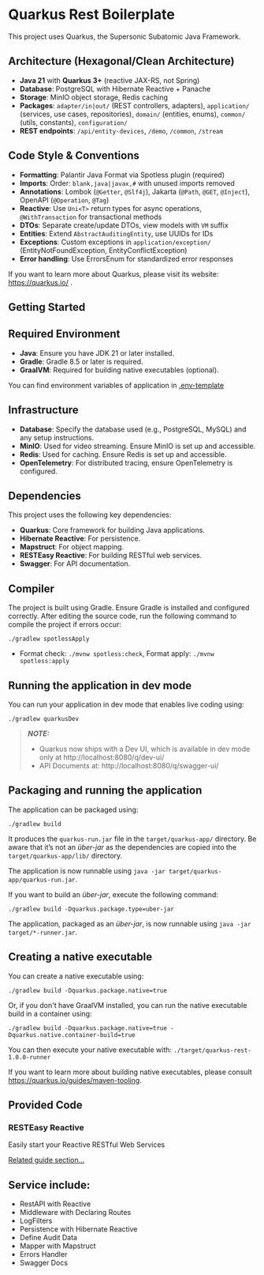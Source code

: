 # Quarkus Rest Boilerplate

This project uses Quarkus, the Supersonic Subatomic Java Framework.

## Architecture (Hexagonal/Clean Architecture)
- **Java 21** with **Quarkus 3+** (reactive JAX-RS, not Spring)
- **Database**: PostgreSQL with Hibernate Reactive + Panache
- **Storage**: MinIO object storage, Redis caching
- **Packages**: `adapter/in|out/` (REST controllers, adapters), `application/` (services, use cases, repositories), `domain/` (entities, enums), `common/` (utils, constants), `configuration/`
- **REST endpoints**: `/api/entity-devices`, `/demo`, `/common`, `/stream`

## Code Style & Conventions
- **Formatting**: Palantir Java Format via Spotless plugin (required)
- **Imports**: Order: `blank,java|javax,#` with unused imports removed
- **Annotations**: Lombok (`@Getter`, `@Slf4j`), Jakarta (`@Path`, `@GET`, `@Inject`), OpenAPI (`@Operation`, `@Tag`)
- **Reactive**: Use `Uni<T>` return types for async operations, `@WithTransaction` for transactional methods
- **DTOs**: Separate create/update DTOs, view models with `VM` suffix
- **Entities**: Extend `AbstractAuditingEntity`, use UUIDs for IDs
- **Exceptions**: Custom exceptions in `application/exception/` (EntityNotFoundException, EntityConflictException)
- **Error handling**: Use ErrorsEnum for standardized error responses

If you want to learn more about Quarkus, please visit its website: https://quarkus.io/ .
## Getting Started
## Required Environment

- **Java**: Ensure you have JDK 21 or later installed.
- **Gradle**: Gradle 8.5 or later is required.
- **GraalVM**: Required for building native executables (optional).

You can find environment variables of application in [.env-template](.env.template)

## Infrastructure

- **Database**: Specify the database used (e.g., PostgreSQL, MySQL) and any setup instructions.
- **MinIO**: Used for video streaming. Ensure MinIO is set up and accessible.
- **Redis**: Used for caching. Ensure Redis is set up and accessible.
- **OpenTelemetry**: For distributed tracing, ensure OpenTelemetry is configured.

## Dependencies

This project uses the following key dependencies:
- **Quarkus**: Core framework for building Java applications.
- **Hibernate Reactive**: For persistence.
- **Mapstruct**: For object mapping.
- **RESTEasy Reactive**: For building RESTful web services.
- **Swagger**: For API documentation.

## Compiler

The project is built using Gradle. Ensure Gradle is installed and configured correctly.
After editing the source code, run the following command to compile the project if errors occur:
```shell script
./gradlew spotlessApply
```

- Format check: `./mvnw spotless:check`, Format apply: `./mvnw spotless:apply`

## Running the application in dev mode

You can run your application in dev mode that enables live coding using:
```shell script
./gradlew quarkusDev
```

> **_NOTE:_**  
> - Quarkus now ships with a Dev UI, which is available in dev mode only at http://localhost:8080/q/dev-ui/
> - API Documents at: http://localhost:8080/q/swagger-ui/

## Packaging and running the application

The application can be packaged using:
```shell script
./gradlew build
```

It produces the `quarkus-run.jar` file in the `target/quarkus-app/` directory.
Be aware that it’s not an _über-jar_ as the dependencies are copied into the `target/quarkus-app/lib/` directory.

The application is now runnable using `java -jar target/quarkus-app/quarkus-run.jar`.

If you want to build an _über-jar_, execute the following command:
```shell script
./gradlew build -Dquarkus.package.type=uber-jar
```

The application, packaged as an _über-jar_, is now runnable using `java -jar target/*-runner.jar`.

## Creating a native executable

You can create a native executable using: 
```shell script
./gradlew build -Dquarkus.package.native=true
```

Or, if you don't have GraalVM installed, you can run the native executable build in a container using: 
```shell script
./gradlew build -Dquarkus.package.native=true -Dquarkus.native.container-build=true
```

You can then execute your native executable with: `./target/quarkus-rest-1.0.0-runner`

If you want to learn more about building native executables, please consult https://quarkus.io/guides/maven-tooling.

## Provided Code

### RESTEasy Reactive

Easily start your Reactive RESTful Web Services

[Related guide section...](https://quarkus.io/guides/getting-started-reactive#reactive-jax-rs-resources)


## Service include:

- RestAPI with Reactive
- Middleware with Declaring Routes
- LogFilters
- Persistence with Hibernate Reactive
- Define Audit Data
- Mapper with Mapstruct
- Errors Handler
- Swagger Docs
